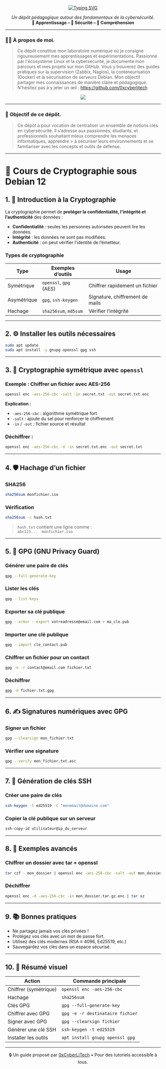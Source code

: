 <div align="center">

<a href="https://github.com/0xCyberLiTech">
  <img src="https://readme-typing-svg.herokuapp.com?font=Fira+Code&size=32&pause=1000&color=33FF33&center=true&vCenter=true&width=1000&lines=CRYPTOGRAPHIE+%26+CYBERSÉCURITÉ;Chiffrement+•+Hachage+•+Authentification;Comprendre+les+bases+pour+mieux+protéger" alt="Typing SVG" />
</a>

<p align="center">
  <em>Un dépôt pédagogique autour des fondamentaux de la cybersécurité.</em><br>
  <b>📘 Apprentissage – 🔐 Sécurité – 🧠 Compréhension</b>
</p>

</div>

---

### 👨‍💻 **À propos de moi.**

> Ce dépôt constitue mon laboratoire numérique où je consigne rigoureusement mes apprentissages et expérimentations.
> Passionné par l'écosystème Linux et la cybersécurité, je documente mon parcours et mes projets sur mon GitHub.
> Vous y trouverez des guides pratiques sur la supervision (Zabbix, Nagios), la conteneurisation (Docker) et la sécurisation de serveurs Debian.
> Mon objectif : partager mes connaissances de manière claire et pédagogique.
> N'hésitez pas à y jeter un œil : https://github.com/0xcyberlitech

<p align="center">
  <a href="https://skillicons.dev">
    <img src="https://skillicons.dev/icons?i=linux,debian,bash,docker,nginx,grafana,prometheus,git,vim" />
  </a>
</p>

---

### 🎯 **Objectif de ce dépôt.**

> Ce dépôt a pour vocation de centraliser un ensemble de notions clés en cybersécurité. Il s’adresse aux passionnés, étudiants, et professionnels souhaitant mieux comprendre les menaces informatiques, apprendre  > à sécuriser leurs environnements et se familiariser avec les concepts et outils de défense.

---

# 🔐 Cours de Cryptographie sous Debian 12

## 1. 🔐 Introduction à la Cryptographie

La cryptographie permet de **protéger la confidentialité, l'intégrité et l’authenticité** des données :

- **Confidentialité** : seules les personnes autorisées peuvent lire les données.
- **Intégrité** : les données ne sont pas modifiées.
- **Authenticité** : on peut vérifier l’identité de l’émetteur.

### Types de cryptographie

| Type        | Exemples d’outils      | Usage                           |
| ----------- | ---------------------- | ------------------------------- |
| Symétrique  | `openssl`, `gpg` (AES) | Chiffrer rapidement un fichier  |
| Asymétrique | `gpg`, `ssh-keygen`    | Signature, chiffrement de mails |
| Hachage     | `sha256sum`, `md5sum`  | Vérifier l’intégrité            |

---

## 2. ⚙️ Installer les outils nécessaires

```bash
sudo apt update
sudo apt install -y gnupg openssl gpg ssh
```

---

## 3. 🔐 Cryptographie symétrique avec `openssl`

### Exemple : Chiffrer un fichier avec AES-256

```bash
openssl enc -aes-256-cbc -salt -in secret.txt -out secret.txt.enc
```

**Explication :**

- `-aes-256-cbc` : algorithme symétrique fort
- `-salt` : ajoute du sel pour renforcer le chiffrement
- `-in` / `-out` : fichier source et résultat

### Déchiffrer :

```bash
openssl enc -aes-256-cbc -d -in secret.txt.enc -out secret.txt
```

---

## 4. 🛡️ Hachage d’un fichier

### SHA256

```bash
sha256sum monfichier.iso
```

### Vérification

```bash
sha256sum -c hash.txt
```

> `hash.txt` contient une ligne comme :\
> `abc123...  monfichier.iso`

---

## 5. 🔐 GPG (GNU Privacy Guard)

### Générer une paire de clés

```bash
gpg --full-generate-key
```

### Lister les clés

```bash
gpg --list-keys
```

### Exporter sa clé publique

```bash
gpg --armor --export votreadresse@email.com > ma_cle.pub
```

### Importer une clé publique

```bash
gpg --import cle_contact.pub
```

### Chiffrer un fichier pour un contact

```bash
gpg -e -r contact@email.com fichier.txt
```

### Déchiffrer

```bash
gpg -d fichier.txt.gpg
```

---

## 6. ✍️ Signatures numériques avec GPG

### Signer un fichier

```bash
gpg --clearsign mon_fichier.txt
```

### Vérifier une signature

```bash
gpg --verify mon_fichier.txt.asc
```

---

## 7. 🔐 Génération de clés SSH

### Créer une paire de clés

```bash
ssh-keygen -t ed25519 -C "monemail@domaine.com"
```

### Copier la clé publique sur un serveur

```bash
ssh-copy-id utilisateur@ip_du_serveur
```

---

## 8. 🧪 Exemples avancés

### Chiffrer un dossier avec tar + openssl

```bash
tar czf - mon_dossier | openssl enc -aes-256-cbc -salt -out mon_dossier.tar.gz.enc
```

### Déchiffrer

```bash
openssl enc -d -aes-256-cbc -in mon_dossier.tar.gz.enc | tar xz
```

---

## 9. 📚 Bonnes pratiques

- Ne partagez jamais vos clés privées !
- Protégez vos clés avec un mot de passe fort.
- Utilisez des clés modernes (RSA ≥ 4096, Ed25519, etc.)
- Sauvegardez vos clés dans un espace sécurisé.

---

## 10. 📌 Résumé visuel

| Action                | Commande principale              |
| --------------------- | -------------------------------- |
| Chiffrer (symétrique) | `openssl enc -aes-256-cbc`       |
| Hachage               | `sha256sum`                      |
| Clés GPG              | `gpg --full-generate-key`        |
| Chiffrer avec GPG     | `gpg -e -r destinataire fichier` |
| Signer avec GPG       | `gpg --clearsign fichier`        |
| Générer une clé SSH   | `ssh-keygen -t ed25519`          |
| Installer les outils  | `apt install gnupg openssl gpg`  |

---

<p align="center">
  🔒 Un guide proposé par <a href="https://github.com/0xCyberLiTech">0xCyberLiTech</a> • Pour des tutoriels accessible à tous.
</p>
